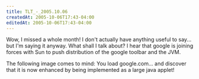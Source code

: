 ```yaml
---
title: TLT_-_2005.10.06
createdAt: 2005-10-06T17:43-04:00
editedAt: 2005-10-06T17:43-04:00
---
```


Wow, I missed a whole month! I don't actually have anything useful to say... but I'm saying it anyway. What shall I talk about? I hear that google is joining forces with Sun to push distribution of the google toolbar and the JVM.

The following image comes to mind: You load google.com... and discover that it is now enhanced by being implemented as a large java applet!

